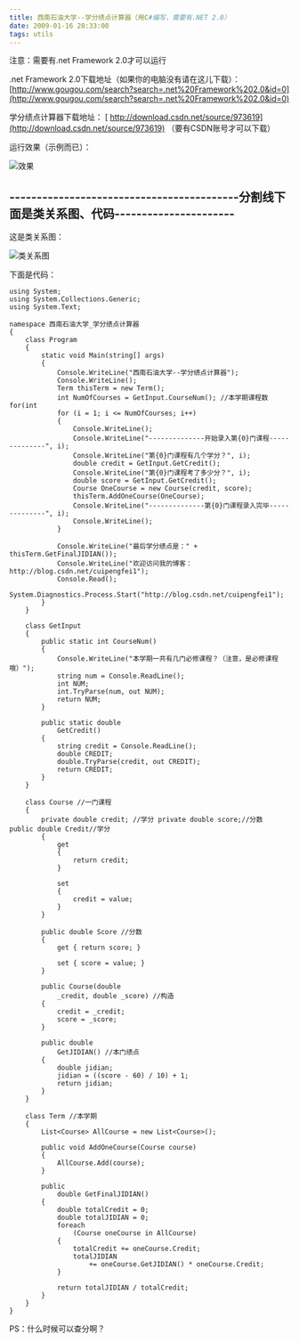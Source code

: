 ```yaml
---
title: 西南石油大学--学分绩点计算器（用C#编写，需要有.NET 2.0）
date: 2009-01-16 20:33:00
tags: utils
---
```

注意：需要有.net Framework 2.0才可以运行

.net Framework 2.0下载地址（如果你的电脑没有请在这儿下载）：
[http://www.gougou.com/search?search=.net%20Framework%202.0&id=0](http://www.gougou.com/search?search=.net%20Framework%202.0&id=0)

学分绩点计算器下载地址：
[ http://download.csdn.net/source/973619](http://download.csdn.net/source/973619)
（要有CSDN账号才可以下载）

运行效果（示例而已）：


![效果](https://p-blog.csdn.net/images/p_blog_csdn_net/cuipengfei1/EntryImages/20090116/%E6%88%AA%E5%9B%BE03.jpg)

------------------------------------------分割线下面是类关系图、代码----------------------
--------------------------

这是类关系图：


![类关系图](https://p-blog.csdn.net/images/p_blog_csdn_net/cuipengfei1/EntryImages/20090116/ClassDiagram1.jpg)

下面是代码：

```
using System;
using System.Collections.Generic;
using System.Text;

namespace 西南石油大学_学分绩点计算器
{
    class Program
    {
        static void Main(string[] args)
        {
            Console.WriteLine("西南石油大学--学分绩点计算器");
            Console.WriteLine();
            Term thisTerm = new Term();
            int NumOfCourses = GetInput.CourseNum(); //本学期课程数 for(int
            for (i = 1; i <= NumOfCourses; i++)
            {
                Console.WriteLine();
                Console.WriteLine("--------------开始录入第{0}门课程--------------", i);
                Console.WriteLine("第{0}门课程有几个学分？", i);
                double credit = GetInput.GetCredit();
                Console.WriteLine("第{0}门课程考了多少分？", i);
                double score = GetInput.GetCredit();
                Course OneCourse = new Course(credit, score);
                thisTerm.AddOneCourse(OneCourse);
                Console.WriteLine("--------------第{0}门课程录入完毕--------------", i);
                Console.WriteLine();
            }

            Console.WriteLine("最后学分绩点是：" + thisTerm.GetFinalJIDIAN());
            Console.WriteLine("欢迎访问我的博客：http://blog.csdn.net/cuipengfei1");
            Console.Read();
            System.Diagnostics.Process.Start("http://blog.csdn.net/cuipengfei1");
        }
    }

    class GetInput
    {
        public static int CourseNum()
        {
            Console.WriteLine("本学期一共有几门必修课程？（注意，是必修课程哦）");
            string num = Console.ReadLine();
            int NUM;
            int.TryParse(num, out NUM);
            return NUM;
        }

        public static double
            GetCredit()
        {
            string credit = Console.ReadLine();
            double CREDIT;
            double.TryParse(credit, out CREDIT);
            return CREDIT;
        }
    }

    class Course //一门课程
    {
        private double credit; //学分 private double score;//分数 public double Credit//学分
        {
            get
            {
                return credit;
            }

            set
            {
                credit = value;
            }
        }

        public double Score //分数
        {
            get { return score; }

            set { score = value; }
        }

        public Course(double
            _credit, double _score) //构造
        {
            credit = _credit;
            score = _score;
        }

        public double
            GetJIDIAN() //本门绩点
        {
            double jidian;
            jidian = ((score - 60) / 10) + 1;
            return jidian;
        }
    }

    class Term //本学期
    {
        List<Course> AllCourse = new List<Course>();

        public void AddOneCourse(Course course)
        {
            AllCourse.Add(course);
        }

        public
            double GetFinalJIDIAN()
        {
            double totalCredit = 0;
            double totalJIDIAN = 0;
            foreach
                (Course oneCourse in AllCourse)
            {
                totalCredit += oneCourse.Credit;
                totalJIDIAN
                    += oneCourse.GetJIDIAN() * oneCourse.Credit;
            }

            return totalJIDIAN / totalCredit;
        }
    }
}
```

PS：什么时候可以查分啊？



